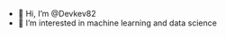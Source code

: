 - 👋 Hi, I’m @Devkev82
- 👀 I’m interested in machine learning and data science

<!---
Devkev82/Devkev82 is a ✨ special ✨ repository because its `README.md` (this file) appears on your GitHub profile.
You can click the Preview link to take a look at your changes.
- 🌱 I’m currently learning ...
- 💞️ I’m looking to collaborate on ...
- 📫 How to reach me ...
--->
